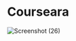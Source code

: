 # Courseara
![Screenshot (26)](https://github.com/RukaiyaGandhi/Coursera/assets/166583839/a930a425-04c2-459c-866e-eec4bb47981d)

